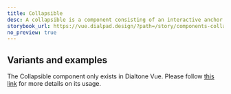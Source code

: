 ```yaml
---
title: Collapsible
desc: A collapsible is a component consisting of an interactive anchor that toggled the expandable/collapsible element.
storybook_url: https://vue.dialpad.design/?path=/story/components-collapsible--default
no_preview: true
---
```


## Variants and examples

The Collapsible component only exists in Dialtone Vue. Please follow [this link](https://vue.dialpad.design/?path=/docs/components-collapsible--default) for more details on its usage.
